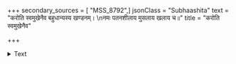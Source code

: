 +++
secondary_sources = [ "MSS_8792",]
jsonClass = "Subhaashita"
text = "करोति स्वमुखेनैव बहुधान्यस्य खण्डनम्।  \nनमः पतनशीलाय मुसलाय खलाय च॥"
title = "करोति स्वमुखेनैव"

+++

<details><summary>Text</summary>

करोति स्वमुखेनैव बहुधान्यस्य खण्डनम्।  
नमः पतनशीलाय मुसलाय खलाय च॥
</details>
